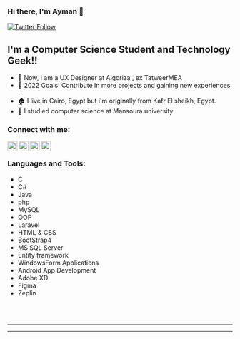 ### Hi there, I'm Ayman 👋

[![Twitter Follow](https://img.shields.io/twitter/follow/iam_aymanyousef?color=1DA1F2&logo=twitter&style=for-the-badge)](https://twitter.com/iam_aymanyousef)

## I'm a Computer Science Student and Technology Geek!!


- 🌱 Now, i am a UX Designer at Algoriza , ex TatweerMEA
- 🥅 2022 Goals: Contribute in more projects and
  gaining new experiences .
- 🏠 I live in Cairo, Egypt but i'm originally from Kafr El sheikh, Egypt.
- 🏫 I studied computer science at Mansoura university .   



### Connect with me:


[<img align="left" alt="Ayman Yousef | Facebook" width="22px" src="https://img.icons8.com/fluency/48/000000/facebook-new.png" />][facebook]
[<img align="left" alt="Ayman Yousef | Twitter" width="22px" src="https://img.icons8.com/color/48/000000/twitter--v2.png" />][twitter]
[<img align="left" alt="Ayman Yousef | LinkedIn" width="22px" src="https://img.icons8.com/color/48/000000/linkedin.png" />][linkedin]
[<img align="left" alt="Ayman Yousef | Instagram" width="22px" src="https://img.icons8.com/color/48/000000/instagram-new--v1.png" />][instagram]

<br />

### Languages and Tools:

   - C
   - C#
   - Java 
   - php 
   - MySQL
   - OOP
   - Laravel
   - HTML & CSS
   - BootStrap4
   - MS SQL Server
   - Entity framework
   - WindowsForm Applications
   - Android App Development
   - Adobe XD
   - Figma
   - Zeplin


<br />
<br />


---

---



[facebook]: https://facebook.com/ayman.yousef10
[twitter]: https://twitter.com/iam_aymanyousef
[linkedin]: https://linkedin.com/in/iamAyman
[instagram]: https://instagram.com/iam.ayman
